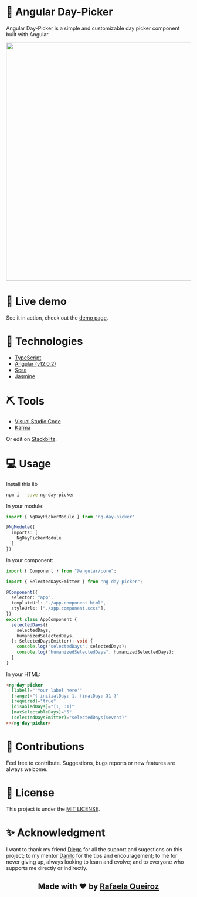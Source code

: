 # 📆 Angular Day-Picker

Angular Day-Picker is a simple and customizable day picker component built with Angular.

<p align="center">
  <img heigt="650" width="650" src="https://user-images.githubusercontent.com/42815135/120120288-a0044900-c172-11eb-89ab-ac55711af558.gif">
</p>

# 📌 Live demo

See it in action, check out the [demo page](https://angular-day-picker.stackblitz.io).

# 🚀 Technologies

- [TypeScript](https://www.typescriptlang.org/)
- [Angular (v12.0.2)](https://angular.io/)
- [Scss](https://sass-lang.com/)
- [Jasmine](https://jasmine.github.io/)

# ⛏ Tools

- [Visual Studio Code](https://code.visualstudio.com/)
- [Karma](https://karma-runner.github.io/latest/index.html)


Or edit on [Stackblitz](https://stackblitz.com/edit/angular-day-picker?file=src/app/day-picker/day-picker.component.ts).

# 💻 Usage

Install this lib

```bash
npm i --save ng-day-picker
```

In your module:

```typescript
import { NgDayPickerModule } from 'ng-day-picker'

@NgModule({
  imports: [
    NgDayPickerModule
  ]
})
```

In your component:

```typescript
import { Component } from "@angular/core";

import { SelectedDaysEmitter } from "ng-day-picker";

@Component({
  selector: "app",
  templateUrl: "./app.component.html",
  styleUrls: ["./app.component.scss"],
})
export class AppComponent {
  selectedDays({
    selectedDays,
    humanizedSelectedDays,
  }: SelectedDaysEmitter): void {
    console.log("selectedDays", selectedDays);
    console.log("humanizedSelectedDays", humanizedSelectedDays);
  }
}
```

In your HTML:

```html
<ng-day-picker
  [label]="'Your label here'"
  [range]="{ initialDay: 1, finalDay: 31 }"
  [required]="true"
  [disabledDays]="[1, 31]"
  [maxSelectableDays]="5"
  (selectedDaysEmitter)="selectedDays($event)"
></ng-day-picker>
```

# 🤝 Contributions

Feel free to contribute. Suggestions, bugs reports or new features are always welcome.

# 📔 License

This project is under the [MIT LICENSE](https://github.com/rafaela-queiroz/angular-day-picker/blob/master/LICENSE).

# ✨ Acknowledgment

I want to thank my friend [Diego](https://github.com/DiguyaDeveloper) for all the support and sugestions on this project; to my mentor [Danilo](https://github.com/danilocontini) for the tips and encouragement; to me for never giving up, always looking to learn and evolve; and to everyone who supports me directly or indirectly.

<h2 align="center">Made with ❤️ by <a href="https://www.linkedin.com/in/rafaelaqueiroz21/">Rafaela Queiroz</a></h2>
